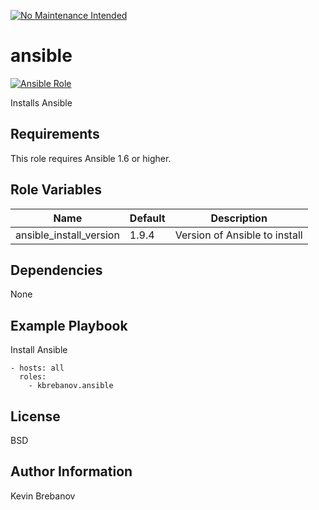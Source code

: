 [![No Maintenance Intended](http://unmaintained.tech/badge.svg)](http://unmaintained.tech/)

ansible
=======

[![Ansible Role](https://img.shields.io/ansible/role/6257.svg)](https://galaxy.ansible.com/list#/roles/6257)

Installs Ansible

Requirements
------------

This role requires Ansible 1.6 or higher.

Role Variables
--------------

| Name                    | Default | Description                   |
|-------------------------|---------|-------------------------------|
| ansible_install_version | 1.9.4   | Version of Ansible to install |

Dependencies
------------

None

Example Playbook
----------------

Install Ansible
```
- hosts: all
  roles:
    - kbrebanov.ansible
```

License
-------

BSD

Author Information
------------------

Kevin Brebanov
